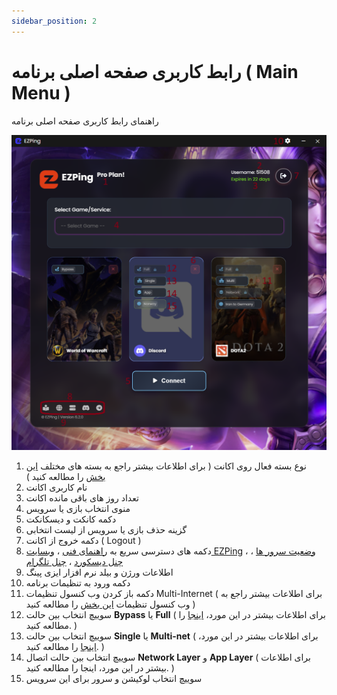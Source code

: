 ```yaml
---
sidebar_position: 2
---
```




# رابط کاربری صفحه اصلی برنامه ( Main Menu )

راهنمای رابط کاربری صفحه اصلی برنامه



![winver-run](./img/main-app-ui.png)

1. نوع بسته فعال روی اکانت ( برای اطلاعات بیشتر راجع به بسته های مختلف [این بخش](https://docs.ezping.ir/category/%D9%BE%D9%84%D9%86-%D9%87%D8%A7%DB%8C-%D8%A7%DA%A9%D8%A7%D9%86%D8%AA) را مطالعه کنید ) 
2. نام کاربری اکانت
3. تعداد روز های باقی مانده اکانت
4. منوی انتخاب بازی یا سرویس
5. دکمه کانکت و دیسکانکت
6. گزینه حذف بازی یا سرویس از لیست انتخابی 
7. دکمه خروج از اکانت ( Logout )
8. دکمه های دسترسی سریع به [راهنمای فنی](https://docs.ezping.ir/) ، [وبسایت EZPing](https://landing.ezping.ir/)  ، [وضعیت سرور ها](https://status.ezping.ir/) ، [چنل دیسکورد](https://discord.gg/KyTRwptwUs) ، [چنل تلگرام](https://t.me/ezping)
9. اطلاعات ورژن و بیلد نرم افزار ایزی پینگ
10. دکمه ورود به تنظیمات برنامه
11. دکمه باز کردن وب کنسول تنظیمات Multi-Internet ( برای اطلاعات بیشتر راجع به وب کنسول تنظیمات [این بخش](https://docs.ezping.ir/how-it-works/multi-net-mode#:~:text=%D9%88%D8%A8%20%DA%A9%D9%86%D8%B3%D9%88%D9%84%20%D8%AA%D9%86%D8%B8%DB%8C%D9%85%D8%A7%D8%AA%20Multi%2DNet) را مطالعه کنید )
12. سوییچ انتخاب بین حالت **Bypass** یا **Full** ( برای اطلاعات بیشتر در این مورد، [اینجا](https://docs.ezping.ir/how-it-works/bypass-vs-full) را مطالعه کنید. )
13. سوییچ انتخاب بین حالت **Single** یا **Multi-net** ( برای اطلاعات بیشتر در این مورد، [اینجا](https://docs.ezping.ir/how-it-works/multi-net-mode) را مطالعه کنید. )
14. سوییچ انتخاب بین حالت اتصال **Network Layer** و **App Layer** ( برای اطلاعات بیشتر در این مورد، اینجا را مطالعه کنید. )
15. سوییچ انتخاب لوکیشن و سرور برای این سرویس
